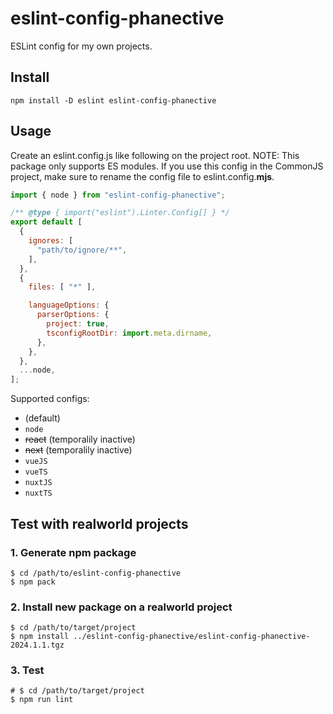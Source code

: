 eslint-config-phanective
==============================================

ESLint config for my own projects.

Install
-------

```shell
npm install -D eslint eslint-config-phanective
```

Usage
------

Create an eslint.config.js like following on the project root.
NOTE: This package only supports ES modules. If you use this config in the CommonJS project, make sure to rename the config file to eslint.config.**mjs**.

```javascript
import { node } from "eslint-config-phanective";

/** @type { import("eslint").Linter.Config[] } */
export default [
  {
    ignores: [
      "path/to/ignore/**",
    ],
  },
  {
    files: [ "*" ],

    languageOptions: {
      parserOptions: {
        project: true,
        tsconfigRootDir: import.meta.dirname,
      },
    },
  },
  ...node,
];
```

Supported configs:

- (default)
- `node`
- ~~react~~ (temporalily inactive)
- ~~next~~ (temporalily inactive)
- `vueJS`
- `vueTS`
- `nuxtJS`
- `nuxtTS`

Test with realworld projects
----------------------------

### 1. Generate npm package

```shell
$ cd /path/to/eslint-config-phanective
$ npm pack
```

### 2. Install new package on a realworld project

```shell
$ cd /path/to/target/project
$ npm install ../eslint-config-phanective/eslint-config-phanective-2024.1.1.tgz
```

### 3. Test

```shell
# $ cd /path/to/target/project
$ npm run lint
```
